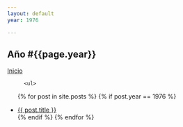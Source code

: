 ```yaml
---
layout: default
year: 1976

---
```


<section class="posts">
  <div class="flex-row-between">
    <h1>Año #{{page.year}}</h1>
    <a href="{{ site.url }}{{ site.baseurl }}"><i class="fa fa-home" aria-hidden="true"></i> Inicio</a>

  </div>
  <ul>


      <ul>
  {% for post in site.posts %}
    {% if post.year == 1976 %}
      <li><a href="{{ post.url | relative_url }}">{{ post.title }}</a></li>
    {% endif %}
  {% endfor %}
</ul>

  </ul>
</section>

